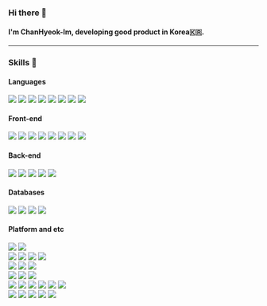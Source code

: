 ### Hi there 👋
#### I'm ChanHyeok-Im, developing good product in Korea🇰🇷.
<hr>

### Skills 💪
#### Languages
<div>
  <img src="https://img.shields.io/badge/JavaScript-F7DF1E?style=for-the-badge&logo=JSS&logoColor=black"/>
  <img src="https://img.shields.io/badge/TypeScript-3178C6?style=for-the-badge&logo=TypeScript&logoColor=white"/>
  <img src="https://img.shields.io/badge/C-A8B9CC?style=for-the-badge&logo=C&logoColor=black"/>
  <img src="https://img.shields.io/badge/C++-00599C?style=for-the-badge&logo=C%2B%2B&logoColor=white"/>
  <img src="https://img.shields.io/badge/C&sharp;-239120?style=for-the-badge&logo=C Sharp&logoColor=white"/>
  <img src="https://img.shields.io/badge/Ruby-CC342D?style=for-the-badge&logo=Ruby&logoColor=white"/>
  <img src="https://img.shields.io/badge/Qt-41CD52?style=for-the-badge&logo=Qt&logoColor=white"/>
  <img src="https://img.shields.io/badge/AutoHotKey-334455?style=for-the-badge&logo=AutoHotkey&logoColor=white"/>
</div>

#### Front-end
<div>
  <img src="https://img.shields.io/badge/React-61DAFB?style=for-the-badge&logo=React&logoColor=black"/>
  <img src="https://img.shields.io/badge/React Native-61DAFB?style=for-the-badge&logo=React&logoColor=black"/>
  <img src="https://img.shields.io/badge/Next.js-000000?style=for-the-badge&logo=Next.js&logoColor=white"/>
  <img src="https://img.shields.io/badge/Electron-47848F?style=for-the-badge&logo=Electron&logoColor=white"/>
  <img src="https://img.shields.io/badge/HTML-E34F26?style=for-the-badge&logo=HTML5&logoColor=white"/>
  <img src="https://img.shields.io/badge/CSS-1572B6?style=for-the-badge&logo=CSS3&logoColor=white"/>
  <img src="https://img.shields.io/badge/Sass-CC6699?style=for-the-badge&logo=Sass&logoColor=white"/>
  <img src="https://img.shields.io/badge/jQuery-0769AD?style=for-the-badge&logo=jQuery&logoColor=white"/>
</div>

#### Back-end
<div>
  <img src="https://img.shields.io/badge/Node.js-339933?style=for-the-badge&logo=Node.js&logoColor=white"/>
  <img src="https://img.shields.io/badge/Express-000000?style=for-the-badge&logo=Express&logoColor=white"/>
  <img src="https://img.shields.io/badge/Nest.js-E0234E?style=for-the-badge&logo=NestJS&logoColor=white"/>
  <img src="https://img.shields.io/badge/Rails-CC0000?style=for-the-badge&logo=Ruby on Rails&logoColor=white"/>
  <img src="https://img.shields.io/badge/NGINX-009639?style=for-the-badge&logo=NGINX&logoColor=white"/>
</div>

#### Databases
<div>
  <img src="https://img.shields.io/badge/MongoDB-47A248?style=for-the-badge&logo=MongoDB&logoColor=white"/>
  <img src="https://img.shields.io/badge/InfluxDB-22ADF6?style=for-the-badge&logo=InfluxDB&logoColor=white"/>
  <img src="https://img.shields.io/badge/Redis-DC382D?style=for-the-badge&logo=Redis&logoColor=white"/>
  <img src="https://img.shields.io/badge/MySQL-4479A1?style=for-the-badge&logo=MySQL&logoColor=white"/>
</div>

#### Platform and etc
<div>
  <img src="https://img.shields.io/badge/Azure-0078D4?style=for-the-badge&logo=Microsoft Azure&logoColor=white"/>
  <img src="https://img.shields.io/badge/AWS-232F3E?style=for-the-badge&logo=Amazon AWS&logoColor=white"/>
</div>

<div>
  <img src="https://img.shields.io/badge/Docker-2496ED?style=for-the-badge&logo=Docker&logoColor=white"/>
  <img src="https://img.shields.io/badge/RabbitMQ-FF6600?style=for-the-badge&logo=RabbitMQ&logoColor=white"/>
  <img src="https://img.shields.io/badge/Kafka-231F20?style=for-the-badge&logo=Apache Kafka&logoColor=white"/>
  <img src="https://img.shields.io/badge/Mosquitto-3C5280?style=for-the-badge&logo=Eclipse Mosquitto&logoColor=white"/>
</div>

<div>
  <img src="https://img.shields.io/badge/Git-F05032?style=for-the-badge&logo=Git&logoColor=white"/>
  <img src="https://img.shields.io/badge/Google Analytics-E37400?style=for-the-badge&logo=Google Analytics&logoColor=white"/>
  <img src="https://img.shields.io/badge/Firebase-FFCA28?style=for-the-badge&logo=Firebase&logoColor=black"/>
</div>

<div>
  <img src="https://img.shields.io/badge/Elasticsearch-005571?style=for-the-badge&logo=Elasticsearch&logoColor=white"/>
  <img src="https://img.shields.io/badge/Logstash-005571?style=for-the-badge&logo=Logstash&logoColor=white"/>
  <img src="https://img.shields.io/badge/Kibana-005571?style=for-the-badge&logo=Kibana&logoColor=white"/>
</div>

<div>
  <img src="https://img.shields.io/badge/Arm-0091BD?style=for-the-badge&logo=Arm&logoColor=white"/>
  <img src="https://img.shields.io/badge/ST-03234B?style=for-the-badge&logo=STMicroelectronics&logoColor=white"/>
  <img src="https://img.shields.io/badge/Raspberry Pi-A22846?style=for-the-badge&logo=Raspberry Pi&logoColor=white"/>
  <img src="https://img.shields.io/badge/Arduino-00979D?style=for-the-badge&logo=Arduino&logoColor=white"/>
  <img src="https://img.shields.io/badge/OpenCV-5C3EE8?style=for-the-badge&logo=OpenCV&logoColor=white"/>
  <img src="https://img.shields.io/badge/Unity-FFFFFF?style=for-the-badge&logo=Unity&logoColor=black"/>
</div>

<div>
  <img src="https://img.shields.io/badge/Photoshop-31A8FF?style=for-the-badge&logo=Adobe Photoshop&logoColor=white"/>
  <img src="https://img.shields.io/badge/Lightroom-31A8FF?style=for-the-badge&logo=Adobe Lightroom&logoColor=white"/>
  <img src="https://img.shields.io/badge/Premiere-9999FF?style=for-the-badge&logo=Adobe Premiere Pro&logoColor=white"/>
  <img src="https://img.shields.io/badge/XD-FF61F6?style=for-the-badge&logo=Adobe XD&logoColor=white"/>
  <img src="https://img.shields.io/badge/Figma-F24E1E?style=for-the-badge&logo=Figma&logoColor=white"/>
</div>

<!--
[![Anurag's GitHub stats](https://github-readme-stats.vercel.app/api?username=ChanHyuk-Im&count_private=true&show_icons=true&theme=darcula)](https://github.com/anuraghazra/github-readme-stats)
-->

<!--
[![Top Langs](https://github-readme-stats.vercel.app/api/top-langs/?username=ChanHyuk-Im&layout=compact&theme=darcula)](https://github.com/anuraghazra/github-readme-stats)
-->

<!--
**ChanHyuk-Im/ChanHyuk-Im** is a ✨ _special_ ✨ repository because its `README.md` (this file) appears on your GitHub profile.

Here are some ideas to get you started:

- 🔭 I’m currently working on ...
- 🌱 I’m currently learning ...
- 👯 I’m looking to collaborate on ...
- 🤔 I’m looking for help with ...
- 💬 Ask me about ...
- 📫 How to reach me: ...
- 😄 Pronouns: ...
- ⚡ Fun fact: ...
-->
